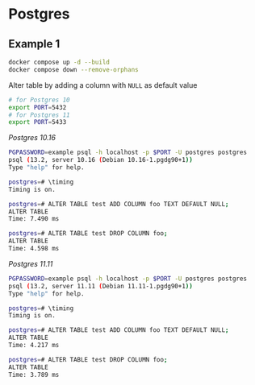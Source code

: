 # Postgres

## Example 1

```bash
docker compose up -d --build
docker compose down --remove-orphans
```

Alter table by adding a column with `NULL` as default value

```bash
# for Postgres 10
export PORT=5432
# for Postgres 11
export PORT=5433
```

_Postgres 10.16_

```bash
PGPASSWORD=example psql -h localhost -p $PORT -U postgres postgres
psql (13.2, server 10.16 (Debian 10.16-1.pgdg90+1))
Type "help" for help.

postgres=# \timing
Timing is on.

postgres=# ALTER TABLE test ADD COLUMN foo TEXT DEFAULT NULL;
ALTER TABLE
Time: 7.490 ms

postgres=# ALTER TABLE test DROP COLUMN foo;
ALTER TABLE
Time: 4.598 ms
```

_Postgres 11.11_

```bash
PGPASSWORD=example psql -h localhost -p $PORT -U postgres postgres
psql (13.2, server 11.11 (Debian 11.11-1.pgdg90+1))
Type "help" for help.

postgres=# \timing
Timing is on.

postgres=# ALTER TABLE test ADD COLUMN foo TEXT DEFAULT NULL;
ALTER TABLE
Time: 4.217 ms

postgres=# ALTER TABLE test DROP COLUMN foo;
ALTER TABLE
Time: 3.789 ms
```
